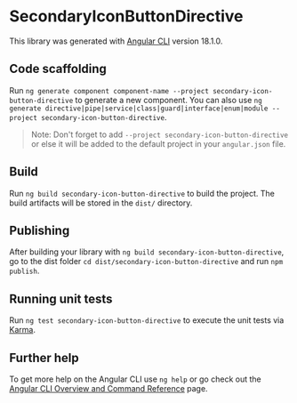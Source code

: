 # SecondaryIconButtonDirective

This library was generated with [Angular CLI](https://github.com/angular/angular-cli) version 18.1.0.

## Code scaffolding

Run `ng generate component component-name --project secondary-icon-button-directive` to generate a new component. You can also use `ng generate directive|pipe|service|class|guard|interface|enum|module --project secondary-icon-button-directive`.
> Note: Don't forget to add `--project secondary-icon-button-directive` or else it will be added to the default project in your `angular.json` file. 

## Build

Run `ng build secondary-icon-button-directive` to build the project. The build artifacts will be stored in the `dist/` directory.

## Publishing

After building your library with `ng build secondary-icon-button-directive`, go to the dist folder `cd dist/secondary-icon-button-directive` and run `npm publish`.

## Running unit tests

Run `ng test secondary-icon-button-directive` to execute the unit tests via [Karma](https://karma-runner.github.io).

## Further help

To get more help on the Angular CLI use `ng help` or go check out the [Angular CLI Overview and Command Reference](https://angular.dev/tools/cli) page.
